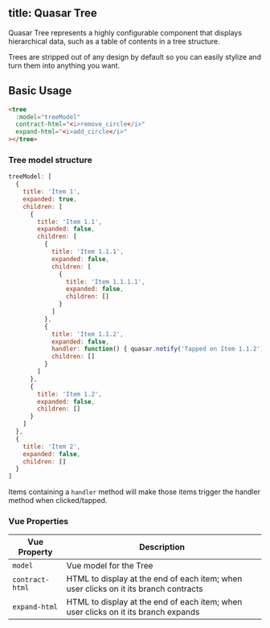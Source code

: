 title: Quasar Tree
----
Quasar Tree represents a highly configurable component that displays hierarchical data, such as a table of contents in a tree structure.

Trees are stripped out of any design by default so you can
easily stylize and turn them into anything you want.

<input type="hidden" data-fullpage-demo="tree">

## Basic Usage

``` html
<tree
  :model="treeModel"
  contract-html="<i>remove_circle</i>"
  expand-html="<i>add_circle</i>"
></tree>
```

### Tree model structure

``` js
treeModel: [
  {
    title: 'Item 1',
    expanded: true,
    children: [
      {
        title: 'Item 1.1',
        expanded: false,
        children: [
          {
            title: 'Item 1.1.1',
            expanded: false,
            children: [
              {
                title: 'Item 1.1.1.1',
                expanded: false,
                children: []
              }
            ]
          },
          {
            title: 'Item 1.1.2',
            expanded: false,
            handler: function() { quasar.notify('Tapped on Item 1.1.2'); },
            children: []
          }
        ]
      },
      {
        title: 'Item 1.2',
        expanded: false,
        children: []
      }
    ]
  },
  {
    title: 'Item 2',
    expanded: false,
    children: []
  }
]
```

Items containing a `handler` method will make those items trigger the handler method when clicked/tapped.

### Vue Properties

| Vue Property | Description |
| --- | --- |
| `model` | Vue model for the Tree |
| `contract-html` | HTML to display at the end of each item; when user clicks on it its branch contracts |
| `expand-html` | HTML to display at the end of each item; when user clicks on it its branch expands |
